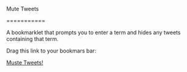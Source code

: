 Mute Tweets

===========

A bookmarklet that prompts you to enter a term and hides any tweets containing that term.

Drag this link to your bookmars bar:

<a href="javascript:(function(){var muteTerm = prompt(%22Enter a term and we will hide all of the tweets that contain it%21%22);    muteFunction(muteTerm);    function muteFunction(muteTerm) {      $(%22.stream-item%22).each(function(){          if ($(this).find(%27p.js-tweet-text%27).text().toLowerCase().indexOf(muteTerm) %21= -1) {            $(this).hide();          }      });    }})();">Muste Tweets!</a>